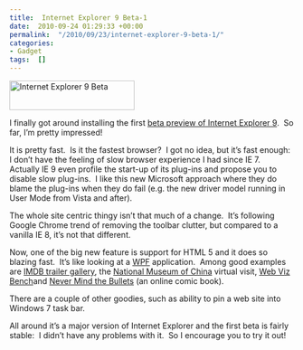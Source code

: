 ```yaml
---
title:  Internet Explorer 9 Beta-1
date:  2010-09-24 01:29:33 +00:00
permalink:  "/2010/09/23/internet-explorer-9-beta-1/"
categories:
- Gadget
tags:  []
---
```

<img title="Internet Explorer 9 Beta" alt="Internet Explorer 9 Beta" src="http://res1.windows.microsoft.com/resbox/en/Internet Explorer/main/d/c/dc779c1f-5a76-4d31-8110-871a4a1c03f4/dc779c1f-5a76-4d31-8110-871a4a1c03f4.jpg" width="221" height="52" />  <p>I finally got around installing the first <a href="http://windows.microsoft.com/en-us/internet-explorer/products/ie-9/welcome-upgrade2">beta preview of Internet Explorer 9</a>.&#160; So far, I’m pretty impressed!</p>  <p>It is pretty fast.&#160; Is it the fastest browser?&#160; I got no idea, but it’s fast enough:&#160; I don’t have the feeling of slow browser experience I had since IE 7.&#160; Actually IE 9 even profile the start-up of its plug-ins and propose you to disable slow plug-ins.&#160; I like this new Microsoft approach where they do blame the plug-ins when they do fail (e.g. the new driver model running in User Mode from Vista and after).</p>  <p>The whole site centric thingy isn’t that much of a change.&#160; It’s following Google Chrome trend of removing the toolbar clutter, but compared to a vanilla IE 8, it’s not that different.</p>  <p>Now, one of the big new feature is support for HTML 5 and it does so blazing fast.&#160; It’s like looking at a <a href="http://msdn.microsoft.com/en-us/library/ms754130.aspx">WPF</a> application.&#160; Among good examples are <a href="http://www.imdb.com/features/hdgallery">IMDB trailer gallery</a>, the <a href="http://www.visitnmc.com/">National Museum of China</a> virtual visit, <a href="http://webvizbench.com/">Web Viz Bench</a>and <a href="http://www.nevermindthebullets.com/">Never Mind the Bullets</a> (an online comic book).</p>  <p>There are a couple of other goodies, such as ability to pin a web site into Windows 7 task bar.</p>  <p>All around it’s a major version of Internet Explorer and the first beta is fairly stable:&#160; I didn’t have any problems with it.&#160; So I encourage you to try it out!</p>